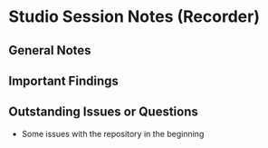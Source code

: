 # Studio Session Notes (Recorder)

## General Notes



## Important Findings



## Outstanding Issues or Questions

* Some issues with the repository in the beginning
